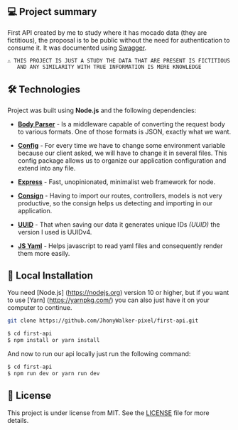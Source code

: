 ## 💻 Project summary

First API created by me to study where it has mocado data (they are fictitious), the proposal is to be public without the need for authentication to consume it. It was documented using [Swagger](https://swagger.io/).

```text
⚠ THIS PROJECT IS JUST A STUDY THE DATA THAT ARE PRESENT IS FICTITIOUS
   AND ANY SIMILARITY WITH TRUE INFORMATION IS MERE KNOWLEDGE
```

## 🛠 Technologies

Project was built using **Node.js** and the following dependencies:

- **[Body Parser](https://www.npmjs.com/package/body-parser)** - Is a middleware capable of converting the request body to various formats. One of those formats is JSON, exactly what we want.

- **[Config](https://www.npmjs.com/package/config)** - For every time we have to change some environment variable because our client asked, we will have to change it in several files. This config package allows us to organize our application configuration and extend into any file.

- **[Express](https://www.npmjs.com/package/express)** - Fast, unopinionated, minimalist web framework for node.

- **[Consign](https://www.npmjs.com/package/consign)** - Having to import our routes, controllers, models is not very productive, so the consign helps us detecting and importing in our application.

- **[UUID](https://www.npmjs.com/package/consign)** - That when saving our data it generates unique IDs _(UUID)_ the version I used is UUIDv4.

- **[JS Yaml](https://www.npmjs.com/package/js-yaml)** - Helps javascript to read yaml files and consequently render them more easily.

## 🔨 Local Installation

You need [Node.js] (https://nodejs.org) version 10 or higher, but if you want to use [Yarn] (https://yarnpkg.com/) you can also just have it on your computer to continue.

```bash
git clone https://github.com/JhonyWalker-pixel/first-api.git

$ cd first-api
$ npm install or yarn install
```

And now to run our api locally just run the following command:

```bash
$ cd first-api
$ npm run dev or yarn run dev
```

## 📖 License

This project is under license from MIT. See the [LICENSE](LICENSE.md) file for more details.
